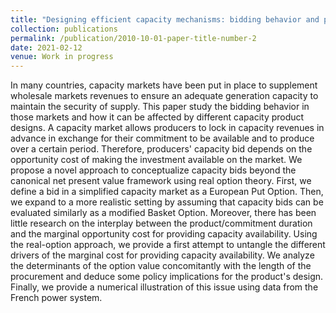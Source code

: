 ```yaml
---
title: "Designing efficient capacity mechanisms: bidding behavior and product definition"
collection: publications
permalink: /publication/2010-10-01-paper-title-number-2
date: 2021-02-12
venue: Work in progress
---
```


In many countries, capacity markets have been put in place to supplement wholesale markets revenues to ensure an adequate generation capacity to maintain the security of supply. This paper study the bidding behavior in those markets and how it can be affected by different capacity product designs. A capacity market allows producers to lock in capacity revenues in advance in exchange for their commitment to be available and to produce over a certain period. Therefore, producers' capacity bid depends on the opportunity cost of making the investment available on the market. We propose a novel approach to conceptualize capacity bids beyond the canonical net present value framework using real option theory. First, we define a bid in a simplified capacity market as a European Put Option. Then, we expand to a more realistic setting by assuming that capacity bids can be evaluated similarly as a modified Basket Option. Moreover, there has been little research on the interplay between the product/commitment duration and the marginal opportunity cost for providing capacity availability. Using the real-option approach, we provide a first attempt to untangle the different drivers of the marginal cost for providing capacity availability. We analyze the determinants of the option value concomitantly with the length of the procurement and deduce some policy implications for the product's design. Finally, we provide a numerical illustration of this issue using data from the French power system.
